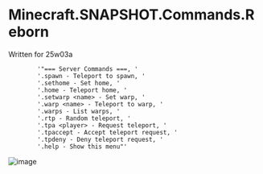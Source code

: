 # Minecraft.SNAPSHOT.Commands.Reborn

Written for 25w03a

            '"=== Server Commands ===, '
            '.spawn - Teleport to spawn, '
            '.sethome - Set home, '
            '.home - Teleport home, '
            '.setwarp <name> - Set warp, '
            '.warp <name> - Teleport to warp, '
            '.warps - List warps, '
            '.rtp - Random teleport, '
            '.tpa <player> - Request teleport, '
            '.tpaccept - Accept teleport request, '
            '.tpdeny - Deny teleport request, '
            '.help - Show this menu"'

![image](https://github.com/user-attachments/assets/1594c183-b792-430b-bc45-9b0d3b575b1b)
